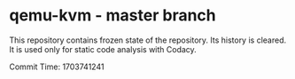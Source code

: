 # qemu-kvm - master branch

This repository contains frozen state of the repository.
Its history is cleared. It is used only for static code
analysis with Codacy.

Commit Time: 1703741241